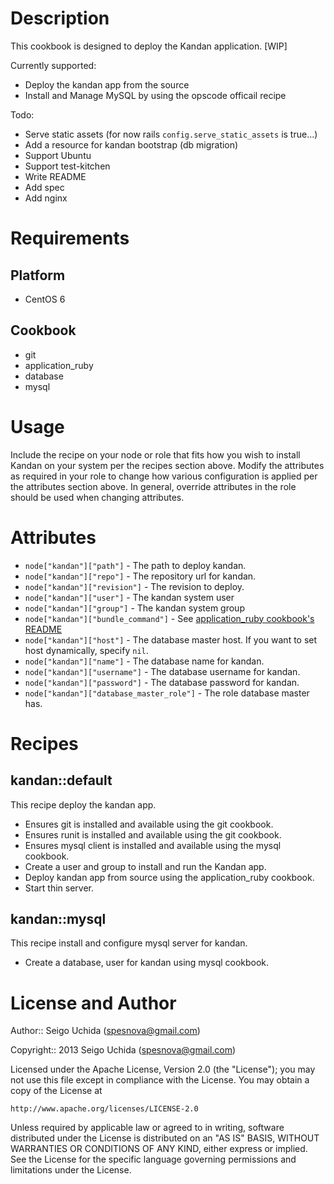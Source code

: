 # Description
This cookbook is designed to deploy the Kandan application. [WIP]

Currently supported:

* Deploy the kandan app from the source
* Install and Manage MySQL by using the opscode officail recipe

Todo:

* Serve static assets (for now rails `config.serve_static_assets` is true...)
* Add a resource for kandan bootstrap (db migration)
* Support Ubuntu
* Support test-kitchen
* Write README
* Add spec
* Add nginx

# Requirements
## Platform

* CentOS 6

## Cookbook

* git
* application_ruby
* database
* mysql

# Usage
Include the recipe on your node or role that fits how you wish to install Kandan on your system per the recipes section above. Modify the attributes as required in your role to change how various configuration is applied per the attributes section above. In general, override attributes in the role should be used when changing attributes.

# Attributes

* `node["kandan"]["path"]` - The path to deploy kandan.
* `node["kandan"]["repo"]` - The repository url for kandan.
* `node["kandan"]["revision"]` - The revision to deploy.
* `node["kandan"]["user"]` - The kandan system user
* `node["kandan"]["group"]` - The kandan system group
* `node["kandan"]["bundle_command"]` - See [application_ruby cookbook's README](https://github.com/opscode-cookbooks/application_ruby)
* `node["kandan"]["host"]` - The database master host. If you want to set host dynamically, specify `nil`.
* `node["kandan"]["name"]` - The database name for kandan.
* `node["kandan"]["username"]` - The database username for kandan.
* `node["kandan"]["password"]` - The database password for kandan.
* `node["kandan"]["database_master_role"]` - The role database master has.
 
# Recipes
## kandan::default
This recipe deploy the kandan app.

* Ensures git is installed and available using the git cookbook.
* Ensures runit is installed and available using the git cookbook.
* Ensures mysql client is installed and available using the mysql cookbook.
* Create a user and group to install and run the Kandan app.
* Deploy kandan app from source using the application_ruby cookbook.
* Start thin server.

## kandan::mysql
This recipe install and configure mysql server for kandan.

* Create a database, user for kandan using mysql cookbook.

# License and Author

Author:: Seigo Uchida (<spesnova@gmail.com>)

Copyright:: 2013 Seigo Uchida (<spesnova@gmail.com>)

Licensed under the Apache License, Version 2.0 (the "License"); you may not use this file except in compliance with the License. You may obtain a copy of the License at

```
http://www.apache.org/licenses/LICENSE-2.0
```

Unless required by applicable law or agreed to in writing, software distributed under the License is distributed on an "AS IS" BASIS, WITHOUT WARRANTIES OR CONDITIONS OF ANY KIND, either express or implied. See the License for the specific language governing permissions and limitations under the License.
